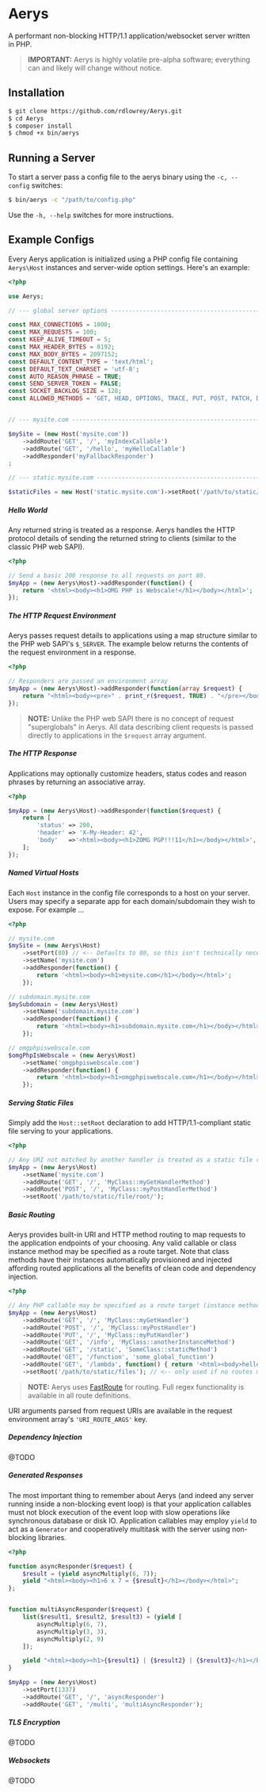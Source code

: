 # Aerys

A performant non-blocking HTTP/1.1 application/websocket server written in PHP.

> **IMPORTANT:** Aerys is highly volatile pre-alpha software; everything can
> and likely will change without notice.

## Installation

```bash
$ git clone https://github.com/rdlowrey/Aerys.git
$ cd Aerys
$ composer install
$ chmod +x bin/aerys
```

## Running a Server

To start a server pass a config file to the aerys binary using the `-c, --config` switches:

```bash
$ bin/aerys -c "/path/to/config.php"
```

Use the `-h, --help` switches for more instructions.

## Example Configs

Every Aerys application is initialized using a PHP config file containing `Aerys\Host` instances
and server-wide option settings. Here's an example:

```php
<?php

use Aerys;

// --- global server options -----------------------------------------------------------------------

const MAX_CONNECTIONS = 1000;
const MAX_REQUESTS = 100;
const KEEP_ALIVE_TIMEOUT = 5;
const MAX_HEADER_BYTES = 8192;
const MAX_BODY_BYTES = 2097152;
const DEFAULT_CONTENT_TYPE = 'text/html';
const DEFAULT_TEXT_CHARSET = 'utf-8';
const AUTO_REASON_PHRASE = TRUE;
const SEND_SERVER_TOKEN = FALSE;
const SOCKET_BACKLOG_SIZE = 128;
const ALLOWED_METHODS = 'GET, HEAD, OPTIONS, TRACE, PUT, POST, PATCH, DELETE';


// --- mysite.com ----------------------------------------------------------------------------------

$mySite = (new Host('mysite.com'))
    ->addRoute('GET', '/', 'myIndexCallable')
    ->addRoute('GET', '/hello', 'myHelloCallable')
    ->addResponder('myFallbackResponder')
;

// --- static.mysite.com ---------------------------------------------------------------------------

$staticFiles = new Host('static.mysite.com')->setRoot('/path/to/static/files');
```

##### Hello World

Any returned string is treated as a response. Aerys handles the HTTP protocol details of sending
the returned string to clients (similar to the classic PHP web SAPI).

```php
<?php

// Send a basic 200 response to all requests on port 80.
$myApp = (new Aerys\Host)->addResponder(function() {
    return '<html><body><h1>OMG PHP is Webscale!</h1></body></html>';
});
```

##### The HTTP Request Environment

Aerys passes request details to applications using a map structure similar to the PHP web SAPI's
`$_SERVER`. The example below returns the contents of the request environment in a response.

```php
<?php

// Responders are passed an environment array
$myApp = (new Aerys\Host)->addResponder(function(array $request) {
    return "<html><body><pre>" . print_r($request, TRUE) . "</pre></body></html>";
});
```

> **NOTE:** Unlike the PHP web SAPI there is no concept of request "superglobals" in Aerys. All data
> describing client requests is passed directly to applications in the `$request` array argument.

##### The HTTP Response

Applications may optionally customize headers, status codes and reason phrases by returning an
associative array.

```php
<?php

$myApp = (new Aerys\Host)->addResponder(function($request) {
    return [
        'status' => 200,
        'header' => 'X-My-Header: 42',
        'body'   =>'<html><body><h1>ZOMG PGP!!!11</h1></body></html>',
    ];
});
```

##### Named Virtual Hosts

Each `Host` instance in the config file corresponds to a host on your server. Users may specify a
separate app for each domain/subdomain they wish to expose. For example ...

```php
<?php

// mysite.com
$mySite = (new Aerys\Host)
    ->setPort(80) // <-- Defaults to 80, so this isn't technically necessary
    ->setName('mysite.com')
    ->addResponder(function() {
        return '<html><body><h1>mysite.com</h1></body></html>';
    });

// subdomain.mysite.com
$mySubdomain = (new Aerys\Host)
    ->setName('subdomain.mysite.com')
    ->addResponder(function() {
        return '<html><body><h1>subdomain.mysite.com</h1></body></html>';
    });

// omgphpiswebscale.com
$omgPhpIsWebscale = (new Aerys\Host)
    ->setName('omgphpiswebscale.com')
    ->addResponder(function() {
        return '<html><body><h1>omgphpiswebscale.com</h1></body></html>';
    });
```

##### Serving Static Files

Simply add the `Host::setRoot` declaration to add HTTP/1.1-compliant static file
serving to your applications.

```php
<?php

// Any URI not matched by another handler is treated as a static file request
$myApp = (new Aerys\Host)
    ->setName('mysite.com')
    ->addRoute('GET', '/', 'MyClass::myGetHandlerMethod')
    ->addRoute('POST', '/', 'MyClass::myPostHandlerMethod')
    ->setRoot('/path/to/static/file/root/');
```

##### Basic Routing

Aerys provides built-in URI and HTTP method routing to map requests to the application endpoints of
your choosing. Any valid callable or class instance method may be specified as a route target. Note
that class methods have their instances automatically provisioned and injected affording routed
applications all the benefits of clean code and dependency injection.

```php
<?php

// Any PHP callable may be specified as a route target (instance methods, too!)
$myApp = (new Aerys\Host)
    ->addRoute('GET', '/', 'MyClass::myGetHandler')
    ->addRoute('POST', '/', 'MyClass::myPostHandler')
    ->addRoute('PUT', '/', 'MyClass::myPutHandler')
    ->addRoute('GET', '/info', 'MyClass::anotherInstanceMethod')
    ->addRoute('GET', '/static', 'SomeClass::staticMethod')
    ->addRoute('GET', '/function', 'some_global_function')
    ->addRoute('GET', '/lambda', function() { return '<html><body>hello</body></html>'; })
    ->setRoot('/path/to/static/files'); // <-- only used if no routes match
```

> **NOTE:** Aerys uses [FastRoute](https://github.com/nikic/FastRoute) for routing. Full regex
> functionality is available in all route definitions.

URI arguments parsed from request URIs are available in the request environment array's
`'URI_ROUTE_ARGS'` key.

##### Dependency Injection

@TODO

##### Generated Responses

The most important thing to remember about Aerys (and indeed any server running inside a non-blocking
event loop) is that your application callables must not block execution of the event loop with slow
operations like synchronous database or disk IO. Application callables may employ `yield` to act
as a `Generator` and cooperatively multitask with the server using non-blocking libraries.


```php
<?php

function asyncResponder($request) {
    $result = (yield asyncMultiply(6, 7));
    yield "<html><body><h1>6 x 7 = {$result}</h1></body></html>";
};


function multiAsyncResponder($request) {
    list($result1, $result2, $result3) = (yield [
        asyncMultiply(6, 7),
        asyncMultiply(3, 3),
        asyncMultiply(2, 9)
    ]);

    yield "<html><body><h1>{$result1} | {$result2} | {$result3}</h1></body></html>";
}

$myApp = (new Aerys\Host)
    ->setPort(1337)
    ->addRoute('GET', '/', 'asyncResponder')
    ->addRoute('GET', '/multi', 'multiAsyncResponder');
```

##### TLS Encryption

@TODO

##### Websockets

@TODO
